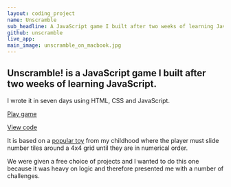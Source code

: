 ```yaml
---
layout: coding_project
name: Unscramble
sub_headline: A JavaScript game I built after two weeks of learning JavaScript.
github: unscramble
live_app:
main_image: unscramble_on_macbook.jpg
---
```


## Unscramble! is a JavaScript game I built after two weeks of learning JavaScript.

I wrote it in seven days using HTML, CSS and JavaScript.

<a href="http://suzeshardlow.com/unscramble">Play game</a>

<a href="https://github.com/SuzeShardlow/unscramble">View code</a>

It is based on a [popular toy](https://en.wikipedia.org/wiki/15_puzzle) from my childhood where the player must slide number tiles around a 4x4 grid until they are in numerical order.

We were given a free choice of projects and I wanted to do this one because it was heavy on logic and therefore presented me with a number of challenges.
